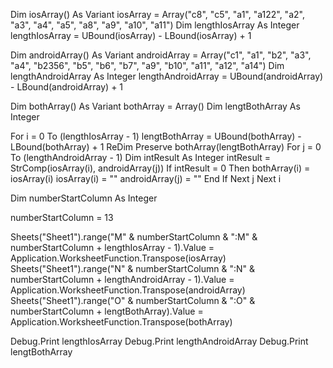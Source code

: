 Dim iosArray()  As Variant
iosArray = Array("c8", "c5", "a1", "a122", "a2", "a3", "a4", "a5", "a8", "a9", "a10", "a11")
Dim lengthIosArray As Integer
lengthIosArray = UBound(iosArray) - LBound(iosArray) + 1

Dim androidArray() As Variant
androidArray = Array("c1", "a1", "b2", "a3", "a4", "b2356", "b5", "b6", "b7", "a9", "b10", "a11", "a12", "a14")
Dim lengthAndroidArray As Integer
lengthAndroidArray = UBound(androidArray) - LBound(androidArray) + 1

Dim bothArray() As Variant
bothArray = Array()
Dim lengtBothArray As Integer

For i = 0 To (lengthIosArray - 1)
    lengtBothArray = UBound(bothArray) - LBound(bothArray) + 1
    ReDim Preserve bothArray(lengtBothArray)
    For j = 0 To (lengthAndroidArray - 1)
        Dim intResult As Integer
        intResult = StrComp(iosArray(i), androidArray(j))
        If intResult = 0 Then
            bothArray(i) = iosArray(i)
            iosArray(i) = ""
            androidArray(j) = ""
        End If
    Next j
Next i

Dim numberStartColumn As Integer

numberStartColumn = 13

Sheets("Sheet1").range("M" & numberStartColumn & ":M" & numberStartColumn + lengthIosArray - 1).Value = Application.WorksheetFunction.Transpose(iosArray)
Sheets("Sheet1").range("N" & numberStartColumn & ":N" & numberStartColumn + lengthAndroidArray - 1).Value = Application.WorksheetFunction.Transpose(androidArray)
Sheets("Sheet1").range("O" & numberStartColumn & ":O" & numberStartColumn + lengtBothArray).Value = Application.WorksheetFunction.Transpose(bothArray)

Debug.Print lengthIosArray
Debug.Print lengthAndroidArray
Debug.Print lengtBothArray
